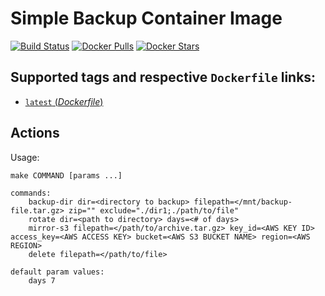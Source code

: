 # Simple Backup Container Image

[![Build Status](https://travis-ci.org/wodby/backup.svg?branch=master)](https://travis-ci.org/wodby/backup)
[![Docker Pulls](https://img.shields.io/docker/pulls/backup/php.svg)](https://hub.docker.com/r/wodby/backup)
[![Docker Stars](https://img.shields.io/docker/stars/backup/php.svg)](https://hub.docker.com/r/wodby/backup)

## Supported tags and respective `Dockerfile` links:

- [`latest` (*Dockerfile*)](https://github.com/wodby/backup/tree/master/Dockerfile)

## Actions

Usage:
```
make COMMAND [params ...]
 
commands:
    backup-dir dir=<directory to backup> filepath=</mnt/backup-file.tar.gz> zip="" exclude="./dir1;./path/to/file"
    rotate dir=<path to directory> days=<# of days> 
    mirror-s3 filepath=</path/to/archive.tar.gz> key_id=<AWS KEY ID> access_key=<AWS ACCESS KEY> bucket=<AWS S3 BUCKET NAME> region=<AWS REGION>   
    delete filepath=</path/to/file> 

default param values:
    days 7
```